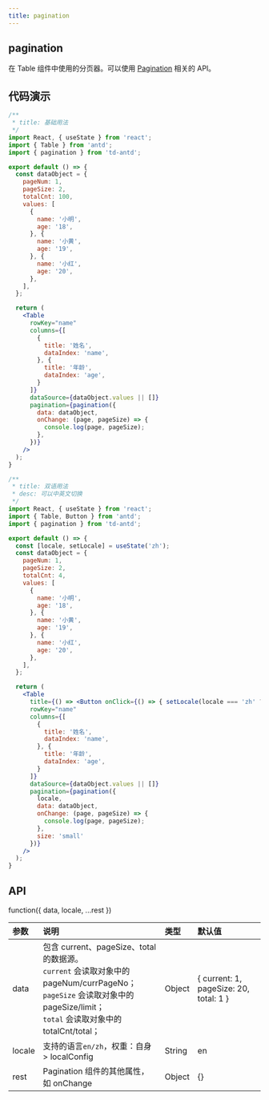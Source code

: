 ```yaml
---
title: pagination
---
```


## pagination

在 Table 组件中使用的分页器。可以使用 [Pagination](https://ant-design.gitee.io/components/pagination-cn/) 相关的 API。

## 代码演示

```jsx
/**
 * title: 基础用法
 */
import React, { useState } from 'react';
import { Table } from 'antd';
import { pagination } from 'td-antd';

export default () => {
  const dataObject = {
    pageNum: 1,
    pageSize: 2,
    totalCnt: 100,
    values: [
      {
        name: '小明',
        age: '18',
      }, {
        name: '小黄',
        age: '19',
      }, {
        name: '小红',
        age: '20',
      },
    ],
  };

  return (
    <Table
      rowKey="name"
      columns={[
        {
          title: '姓名',
          dataIndex: 'name',
        }, {
          title: '年龄',
          dataIndex: 'age',
        }
      ]}
      dataSource={dataObject.values || []}
      pagination={pagination({
        data: dataObject,
        onChange: (page, pageSize) => {
          console.log(page, pageSize);
        },
      })}
    />
  );
}
```

```jsx
/**
 * title: 双语用法
 * desc: 可以中英文切换
 */
import React, { useState } from 'react';
import { Table, Button } from 'antd';
import { pagination } from 'td-antd';

export default () => {
  const [locale, setLocale] = useState('zh');
  const dataObject = {
    pageNum: 1,
    pageSize: 2,
    totalCnt: 4,
    values: [
      {
        name: '小明',
        age: '18',
      }, {
        name: '小黄',
        age: '19',
      }, {
        name: '小红',
        age: '20',
      },
    ],
  };

  return (
    <Table
      title={() => <Button onClick={() => { setLocale(locale === 'zh' ? 'en' : 'zh') }}>切换语言</Button>}
      rowKey="name"
      columns={[
        {
          title: '姓名',
          dataIndex: 'name',
        }, {
          title: '年龄',
          dataIndex: 'age',
        }
      ]}
      dataSource={dataObject.values || []}
      pagination={pagination({
        locale,
        data: dataObject,
        onChange: (page, pageSize) => {
          console.log(page, pageSize);
        },
        size: 'small'
      })}
    />
  );
}
```

## API

function({ data, locale, ...rest })

|参数|说明|类型|默认值|
|:--|:--|:--|:--|
|data|包含 current、pageSize、total 的数据源。<br />`current` 会读取对象中的 pageNum/currPageNo；<br />`pageSize` 会读取对象中的 pageSize/limit；<br />`total` 会读取对象中的 totalCnt/total；|Object|{ current: 1, pageSize: 20, total: 1 }|
|locale|支持的语言`en/zh`，权重：自身 > localConfig|String|en|
|rest|Pagination 组件的其他属性，如 onChange|Object|{}|
